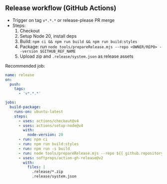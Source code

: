 ## Release workflow (GitHub Actions)

- Trigger on tag `v*.*.*` or release-please PR merge
- Steps:
  1. Checkout
  2. Setup Node 20, install deps
  3. Build: `npm ci && npm run build && npm run build:styles`
  4. Package: run `node tools/prepareRelease.mjs --repo <OWNER/REPO> --version $GITHUB_REF_NAME`
  5. Upload zip and `.release/system.json` as release assets

Recommended job:

```yaml
name: release
on:
  push:
    tags:
      - 'v*.*.*'

jobs:
  build-package:
    runs-on: ubuntu-latest
    steps:
      - uses: actions/checkout@v4
      - uses: actions/setup-node@v4
        with:
          node-version: 20
      - run: npm ci
      - run: npm run build:styles
      - run: npm run -s build
      - run: node tools/prepareRelease.mjs --repo ${{ github.repository }} --version ${{ github.ref_name }}
      - uses: softprops/action-gh-release@v2
        with:
          files: |
            .release/*.zip
            .release/system.json
```
